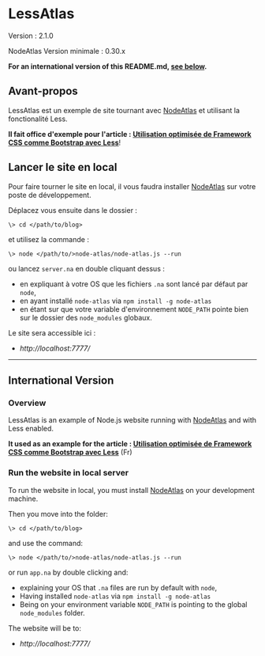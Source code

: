 # LessAtlas #

Version : 2.1.0

NodeAtlas Version minimale : 0.30.x

**For an international version of this README.md, [see below](#international-version).**



## Avant-propos ##

LessAtlas est un exemple de site tournant avec [NodeAtlas](http://haeresis.github.io/NodeAtlas/) et utilisant la fonctionalité Less.

**Il fait office d'exemple pour l'article : [Utilisation optimisée de Framework CSS comme Bootstrap avec Less](http://blog.lesieur.name/utilisation-optimisee-de-framework-css-comme-bootstrap-avec-less/)**!



## Lancer le site en local ##

Pour faire tourner le site en local, il vous faudra installer [NodeAtlas](http://haeresis.github.io/NodeAtlas/) sur votre poste de développement.

Déplacez vous ensuite dans le dossier :


```
\> cd </path/to/blog>
```

et utilisez la commande :

```
\> node </path/to/>node-atlas/node-atlas.js --run
```

ou lancez `server.na` en double cliquant dessus :
- en expliquant à votre OS que les fichiers `.na` sont lancé par défaut par `node`,
- en ayant installé `node-atlas` via `npm install -g node-atlas`
- en étant sur que votre variable d'environnement `NODE_PATH` pointe bien sur le dossier des `node_modules` globaux.

Le site sera accessible ici :

- *http://localhost:7777/*


-----


## International Version ##

### Overview ###

LessAtlas is an example of Node.js website running with [NodeAtlas](http://haeresis.github.io/NodeAtlas/) and with Less enabled.

**It used as an example for the article : [Utilisation optimisée de Framework CSS comme Bootstrap avec Less](http://blog.lesieur.name/utilisation-optimisee-de-framework-css-comme-bootstrap-avec-less/)** (Fr)




### Run the website in local server ###

To run the website in local, you must install [NodeAtlas](http://haeresis.github.io/NodeAtlas/) on your development machine.

Then you move into the folder:


```
\> cd </path/to/blog>
```

and use the command:

```
\> node </path/to/>node-atlas/node-atlas.js --run
```

or run `app.na` by double clicking and:
- explaining your OS that `.na` files are run by default with `node`,
- Having installed `node-atlas` via `npm install -g node-atlas`
- Being on your environment variable `NODE_PATH` is pointing to the global `node_modules` folder.

The website will be to:

- *http://localhost:7777/*